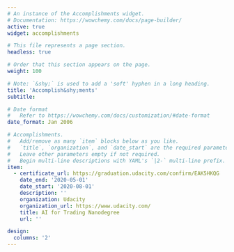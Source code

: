 ```yaml
---
# An instance of the Accomplishments widget.
# Documentation: https://wowchemy.com/docs/page-builder/
active: true
widget: accomplishments

# This file represents a page section.
headless: true

# Order that this section appears on the page.
weight: 100

# Note: `&shy;` is used to add a 'soft' hyphen in a long heading.
title: 'Accomplish&shy;ments'
subtitle:

# Date format
#   Refer to https://wowchemy.com/docs/customization/#date-format
date_format: Jan 2006

# Accomplishments.
#   Add/remove as many `item` blocks below as you like.
#   `title`, `organization`, and `date_start` are the required parameters.
#   Leave other parameters empty if not required.
#   Begin multi-line descriptions with YAML's `|2-` multi-line prefix.
item:
  - certificate_url: https://graduation.udacity.com/confirm/EAK5HKQG
    date_end: '2020-05-01'
    date_start: '2020-08-01'
    description: ''
    organization: Udacity
    organization_url: https://www.udacity.com/
    title: AI for Trading Nanodegree
    url: ''

design:
  columns: '2'
---
```


